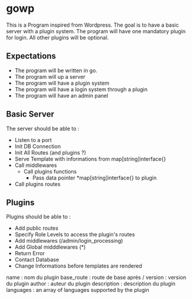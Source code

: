 # gowp
 
This is a Program inspired from Wordpress. The goal is to have a basic server with a plugin system.
The program will have one mandatory plugin for login.
All other plugins will be optional.

## Expectations
- The program will be written in go.
- The program will up a server
- The program will have a plugin system
- The program will have a login system through a plugin
- The program will have an admin panel

## Basic Server
The server should be able to :
- Listen to a port
- Init DB Connection
- Init All Routes (and plugins ?)
- Serve Template with informations from map[string]interface{}
- Call middlewares
    - Call plugins functions
        - Pass data pointer *map[string]interface{} to plugin
- Call plugins routes


## Plugins

Plugins should be able to :
- Add public routes
- Specify Role Levels to access the plugin's routes
- Add middlewares (/admin/login_processing)
- Add Global midddlewares (*)
- Return Error
- Contact Database
- Change Informations before templates are rendered




name : nom du plugin
base_route : route de base après /
version : version du plugin
author : auteur du plugin
description : description du plugin
languages : an array of languages supported by the plugin